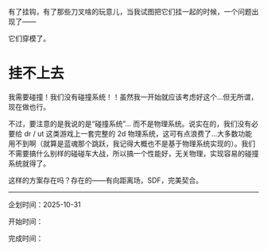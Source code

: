 有了挂钩，有了那些刀叉啥的玩意儿，当我试图把它们挂一起的时候，一个问题出现了――

它们穿模了。

# 挂不上去

我需要碰撞！我们没有碰撞系统！！虽然我一开始就应该考虑好这个...但无所谓，现在做也行。

不过，要注意的是我说的是“碰撞系统”... 而不是物理系统。说实在的，我们没有必要给 dr / ut 这类游戏上一套完整的 2d 物理系统，这可有点浪费了...大多数功能用不到啊（就算是蓝魂那个跳跃，我记得大概也不是基于物理系统实现的）。我们不需要搞什么别样的碰碰车大战，所以搞一个性能好，无关物理，实现容易的碰撞系统就得了。

这样的方案存在吗？存在的――有向距离场，SDF，完美契合。

---

企划时间：2025-10-31

开始时间：

完成时间：
